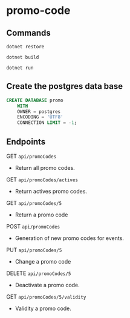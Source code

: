# promo-code

## Commands
`dotnet restore`

`dotnet build`

`dotnet run`

## Create the postgres data base

```sql
CREATE DATABASE promo
    WITH 
    OWNER = postgres
    ENCODING = 'UTF8'
    CONNECTION LIMIT = -1;
```

## Endpoints
 GET `api/promoCodes` 
- Return all promo codes.

 GET `api/promoCodes/actives`
- Return actives promo codes.

 GET `api/promoCodes/5`
- Return a promo code

 POST `api/promoCodes`
- Generation of new promo codes for events.

 PUT `api/promoCodes/5`
- Change a promo code

 DELETE `api/promoCodes/5`
- Deactivate a promo code.

 GET `api/promoCodes/5/validity`
- Validity a promo code.

